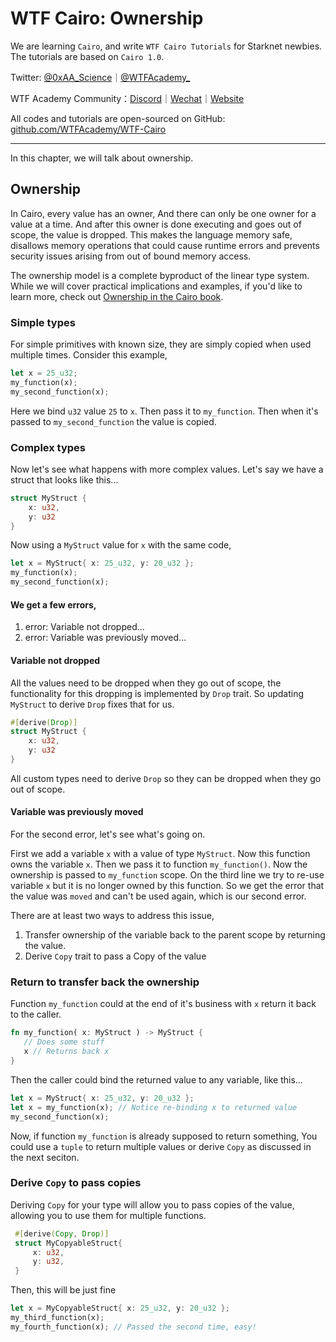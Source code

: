 # WTF Cairo: Ownership

We are learning `Cairo`, and write `WTF Cairo Tutorials` for Starknet newbies. The tutorials are based on `Cairo 1.0`.

Twitter: [@0xAA_Science](https://twitter.com/0xAA_Science)｜[@WTFAcademy\_](https://twitter.com/WTFAcademy_)

WTF Academy Community：[Discord](https://discord.gg/5akcruXrsk)｜[Wechat](https://docs.google.com/forms/d/e/1FAIpQLSe4KGT8Sh6sJ7hedQRuIYirOoZK_85miz3dw7vA1-YjodgJ-A/viewform?usp=sf_link)｜[Website](https://wtf.academy)

All codes and tutorials are open-sourced on GitHub: [github.com/WTFAcademy/WTF-Cairo](https://github.com/WTFAcademy/WTF-Cairo)

---

In this chapter, we will talk about ownership.

## Ownership

In Cairo, every value has an owner, And there can only be one owner for a value at a time. And after this owner is done executing and goes out of scope, the value is dropped. This makes the language memory safe, disallows memory operations that could cause runtime errors and prevents security issues arising from out of bound memory access.

The ownership model is a complete byproduct of the linear type system. While we will cover practical implications and examples, if you'd like to learn more, check out [Ownership in the Cairo book](https://cairo-book.github.io/ch03-00-understanding-ownership.html).

### Simple types

For simple primitives with known size, they are simply copied when used multiple times. Consider this example,

```rust
let x = 25_u32;
my_function(x);
my_second_function(x);
```

Here we bind `u32` value `25` to `x`. Then pass it to `my_function`. Then when it's passed to `my_second_function` the value is copied.

### Complex types

Now let's see what happens with more complex values.
Let's say we have a struct that looks like this...

```rust
struct MyStruct {
	x: u32,
	y: u32
}
```

Now using a `MyStruct` value for `x` with the same code,

```rust
let x = MyStruct{ x: 25_u32, y: 20_u32 };
my_function(x);
my_second_function(x);
```

#### We get a few errors,

1. error: Variable not dropped...
2. error: Variable was previously moved...

#### Variable not dropped

All the values need to be dropped when they go out of scope, the functionality for this dropping is implemented by `Drop` trait.
So updating `MyStruct` to derive `Drop` fixes that for us.

```rust
#[derive(Drop)]
struct MyStruct {
	x: u32,
	y: u32
}
```

All custom types need to derive `Drop` so they can be dropped when they go out of scope.

#### Variable was previously moved

For the second error, let's see what's going on.

First we add a variable `x` with a value of type `MyStruct`. Now this function owns the variable `x`.
Then we pass it to function `my_function()`. Now the ownership is passed to `my_function` scope.
On the third line we try to re-use variable `x` but it is no longer owned by this function. So we get the error that the value was `moved` and can't be used again, which is our second error.

There are at least two ways to address this issue,

1. Transfer ownership of the variable back to the parent scope by returning the value.
2. Derive `Copy` trait to pass a Copy of the value

### Return to transfer back the ownership

Function `my_function` could at the end of it's business with `x` return it back to the caller.

```rust
fn my_function( x: MyStruct ) -> MyStruct {
   // Does some stuff
   x // Returns back x
}
```

Then the caller could bind the returned value to any variable, like this...

```rust
let x = MyStruct{ x: 25_u32, y: 20_u32 };
let x = my_function(x); // Notice re-binding x to returned value
my_second_function(x);
```

Now, if function `my_function` is already supposed to return something, You could use a `tuple` to return multiple values or derive `Copy` as discussed in the next seciton.

### Derive `Copy` to pass copies

Deriving `Copy` for your type will allow you to pass copies of the value, allowing you to use them for multiple functions.

```rust
 #[derive(Copy, Drop)]
 struct MyCopyableStruct{
     x: u32,
     y: u32,
 }
```

Then, this will be just fine

```rust
let x = MyCopyableStruct{ x: 25_u32, y: 20_u32 };
my_third_function(x);
my_fourth_function(x); // Passed the second time, easy!
```
